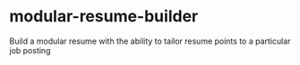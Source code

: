 # modular-resume-builder
Build a modular resume with the ability to tailor resume points to a particular job posting
